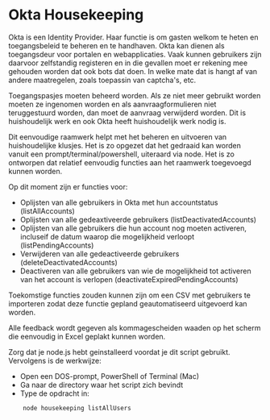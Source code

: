 # Okta Housekeeping

Okta is een Identity Provider. Haar functie is om gasten welkom te 
heten en toegangsbeleid te beheren en te handhaven. Okta kan dienen
als toegangsdeur voor portalen en webapplicaties. Vaak kunnen gebruikers
zijn daarvoor zelfstandig registeren en in die gevallen moet er rekening
mee gehouden worden dat ook bots dat doen. In welke mate dat is hangt af
van andere maatregelen, zoals toepassin van captcha's, etc.

Toegangspasjes moeten beheerd worden. Als ze niet meer gebruikt worden
moeten ze ingenomen worden en als aanvraagformulieren niet teruggestuurd
worden, dan moet de aanvraag verwijderd worden. Dit is huishoudelijk werk
en ook Okta heeft huishoudelijk werk nodig is.

Dit eenvoudige raamwerk helpt met het beheren en uitvoeren van huishoudelijke klusjes. Het is zo opgezet dat het gedraaid kan worden
vanuit een prompt/terminal/powershell, uiteraard via node. Het is zo 
ontworpen dat relatief eenvoudig functies aan het raamwerk toegevoegd kunnen worden. 

Op dit moment zijn er functies voor:
- Oplijsten van alle gebruikers in Okta met hun accountstatus (listAllAccounts)
- Oplijsten van alle gedeaxtiveerde gebruikers (listDeactivatedAccounts)
- Oplijsten van alle gebruikers die hun account nog moeten activeren, incluseif de datum waarop die mogelijkheid verloopt (listPendingAccounts)
- Verwijderen van alle gedeactiveerde gebruikers (deleteDeactivatedAccounts)
- Deactiveren van alle gebruikers van wie de mogelijkheid tot activeren van het account is verlopen (deactivateExpiredPendingAccounts)

Toekomstige functies zouden kunnen zijn om een CSV met gebruikers te importeren zodat deze functie gepland geautomatiseerd uitgevoerd kan worden.

Alle feedback wordt gegeven als kommagescheiden waaden op het scherm die eenvoudig in Excel geplakt kunnen worden.

Zorg dat je node.js hebt geinstalleerd voordat je dit script gebruikt. Vervolgens is de werkwijze:
- Open een DOS-prompt, PowerShell of Terminal (Mac)
- Ga naar de directory waar het script zich bevindt
- Type de opdracht in:
````
    node housekeeping listAllUsers
````

